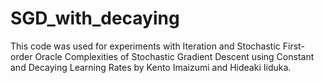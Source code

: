 # SGD_with_decaying
This code was used for experiments with Iteration and Stochastic First-order Oracle Complexities of Stochastic Gradient Descent using Constant and Decaying Learning Rates by Kento Imaizumi and Hideaki Iiduka.
